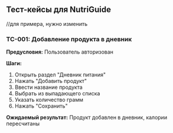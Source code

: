 ## Тест-кейсы для NutriGuide
//для примера, нужно изменить
### TC-001: Добавление продукта в дневник

**Предусловия:** Пользователь авторизован

**Шаги:**
1. Открыть раздел "Дневник питания"
2. Нажать "Добавить продукт"
3. Ввести название продукта
4. Выбрать из выпадающего списка
5. Указать количество грамм
6. Нажать "Сохранить"

**Ожидаемый результат:** Продукт добавлен в дневник, калории пересчитаны

